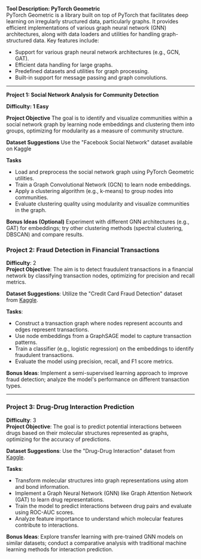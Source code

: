 **Tool Description: PyTorch Geometric**  
PyTorch Geometric is a library built on top of PyTorch that facilitates deep learning on irregularly structured data, particularly graphs. It provides efficient implementations of various graph neural network (GNN) architectures, along with data loaders and utilities for handling graph-structured data. Key features include:
- Support for various graph neural network architectures (e.g., GCN, GAT).
- Efficient data handling for large graphs.
- Predefined datasets and utilities for graph processing.
- Built-in support for message passing and graph convolutions.

---

**Project 1: Social Network Analysis for Community Detection**

**Difficulty: 1 Easy**

**Project Objective**
The goal is to identify and visualize communities within a social network graph by learning node embeddings and clustering them into groups, optimizing for modularity as a measure of community structure.

**Dataset Suggestions**
Use the "Facebook Social Network" dataset available on Kaggle

**Tasks**

- Load and preprocess the social network graph using PyTorch Geometric utilities.
- Train a Graph Convolutional Network (GCN) to learn node embeddings.
- Apply a clustering algorithm (e.g., k-means) to group nodes into communities.
- Evaluate clustering quality using modularity and visualize communities in the graph.

**Bonus Ideas (Optional)**
Experiment with different GNN architectures (e.g., GAT) for embeddings; try other clustering methods (spectral clustering, DBSCAN) and compare results.


### Project 2: Fraud Detection in Financial Transactions  
**Difficulty**: 2  
**Project Objective**: The aim is to detect fraudulent transactions in a financial network by classifying transaction nodes, optimizing for precision and recall metrics.  

**Dataset Suggestions**: Utilize the "Credit Card Fraud Detection" dataset from [Kaggle](https://www.kaggle.com/datasets/dalpozz/creditcard-fraud).  

**Tasks**:
- Construct a transaction graph where nodes represent accounts and edges represent transactions.
- Use node embeddings from a GraphSAGE model to capture transaction patterns.
- Train a classifier (e.g., logistic regression) on the embeddings to identify fraudulent transactions.
- Evaluate the model using precision, recall, and F1 score metrics.

**Bonus Ideas**: Implement a semi-supervised learning approach to improve fraud detection; analyze the model's performance on different transaction types.

---

### Project 3: Drug-Drug Interaction Prediction  
**Difficulty**: 3  
**Project Objective**: The goal is to predict potential interactions between drugs based on their molecular structures represented as graphs, optimizing for the accuracy of predictions.  

**Dataset Suggestions**: Use the "Drug-Drug Interaction" dataset from [Kaggle](https://www.kaggle.com/datasets/andrews124/drug-drug-interaction).  

**Tasks**:
- Transform molecular structures into graph representations using atom and bond information.
- Implement a Graph Neural Network (GNN) like Graph Attention Network (GAT) to learn drug representations.
- Train the model to predict interactions between drug pairs and evaluate using ROC-AUC scores.
- Analyze feature importance to understand which molecular features contribute to interactions.

**Bonus Ideas**: Explore transfer learning with pre-trained GNN models on similar datasets; conduct a comparative analysis with traditional machine learning methods for interaction prediction.

